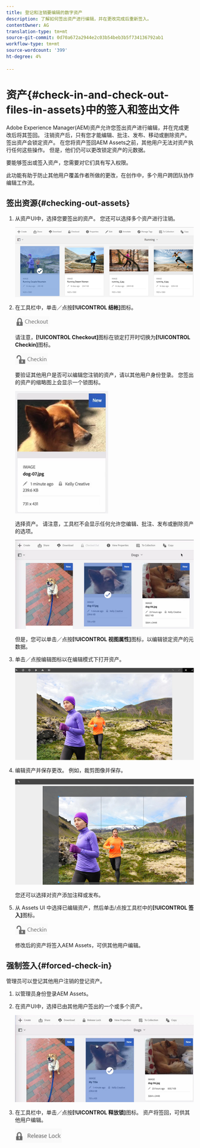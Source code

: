 ```yaml
---
title: 登记和注销要编辑的数字资产
description: 了解如何签出资产进行编辑，并在更改完成后重新签入。
contentOwner: AG
translation-type: tm+mt
source-git-commit: 0d70a672a2944e2c03b54beb3b5f734136792ab1
workflow-type: tm+mt
source-wordcount: '399'
ht-degree: 4%

---
```



# 资产{#check-in-and-check-out-files-in-assets}中的签入和签出文件

Adobe Experience Manager(AEM)资产允许您签出资产进行编辑，并在完成更改后将其签回。 注销资产后，只有您才能编辑、批注、发布、移动或删除资产。 签出资产会锁定资产。 在您将资产签回AEM Assets之前，其他用户无法对资产执行任何这些操作。 但是，他们仍可以更改锁定资产的元数据。

要能够签出或签入资产，您需要对它们具有写入权限。

此功能有助于防止其他用户覆盖作者所做的更改，在创作中，多个用户跨团队协作编辑工作流。

## 签出资源{#checking-out-assets}

1. 从资产UI中，选择您要签出的资产。 您还可以选择多个资产进行注销。

   ![chlimage_1-468](assets/chlimage_1-468.png)

1. 在工具栏中，单击／点按&#x200B;**[!UICONTROL 结帐]**&#x200B;图标。

   ![chlimage_1-469](assets/chlimage_1-469.png)

   请注意，**[!UICONTROL Checkout]**&#x200B;图标在锁定打开时切换为&#x200B;**[!UICONTROL Checkin]**&#x200B;图标。

   ![chlimage_1-470](assets/chlimage_1-470.png)

   要验证其他用户是否可以编辑您注销的资产，请以其他用户身份登录。 您签出的资产的缩略图上会显示一个锁图标。

   ![chlimage_1-471](assets/chlimage_1-471.png)

   选择资产。 请注意，工具栏不会显示任何允许您编辑、批注、发布或删除资产的选项。

   ![chlimage_1-472](assets/chlimage_1-472.png)

   但是，您可以单击／点按&#x200B;**[!UICONTROL 视图属性]**&#x200B;图标，以编辑锁定资产的元数据。

1. 单击／点按编辑图标以在编辑模式下打开资产。

   ![chlimage_1-473](assets/chlimage_1-473.png)

1. 编辑资产并保存更改。 例如，裁剪图像并保存。

   ![chlimage_1-474](assets/chlimage_1-474.png)

   您还可以选择对资产添加注释或发布。

1. 从 Assets UI 中选择已编辑资产，然后单击/点按工具栏中的&#x200B;**[!UICONTROL 签入]**&#x200B;图标。

   ![chlimage_1-475](assets/chlimage_1-475.png)

   修改后的资产将签入AEM Assets，可供其他用户编辑。

## 强制签入{#forced-check-in}

管理员可以登记其他用户注销的登记资产。

1. 以管理员身份登录AEM Assets。
1. 在资产UI中，选择已由其他用户签出的一个或多个资产。

   ![chlimage_1-476](assets/chlimage_1-476.png)

1. 在工具栏中，单击／点按&#x200B;**[!UICONTROL 释放锁]**&#x200B;图标。 资产将签回，可供其他用户编辑。

   ![chlimage_1-477](assets/chlimage_1-477.png)